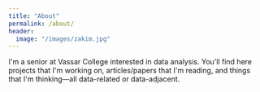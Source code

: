 ```yaml
---
title: "About"
permalink: /about/
header:
  image: "/images/zakim.jpg"
---
```


I'm a senior at Vassar College interested in data analysis. You'll find here projects that I'm working on, articles/papers that I'm reading, and things that I'm thinking––all data-related or data-adjacent. 
